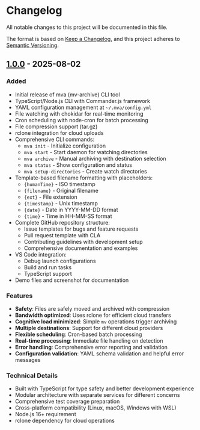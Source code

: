 # Changelog

All notable changes to this project will be documented in this file.

The format is based on [Keep a Changelog](https://keepachangelog.com/en/1.0.0/),
and this project adheres to [Semantic Versioning](https://semver.org/spec/v2.0.0.html).

## [1.0.0] - 2025-08-02

### Added
- Initial release of mva (mv-archive) CLI tool
- TypeScript/Node.js CLI with Commander.js framework
- YAML configuration management at `~/.mva/config.yml`
- File watching with chokidar for real-time monitoring
- Cron scheduling with node-cron for batch processing
- File compression support (tar.gz)
- rclone integration for cloud uploads
- Comprehensive CLI commands:
  - `mva init` - Initialize configuration
  - `mva start` - Start daemon for watching directories
  - `mva archive` - Manual archiving with destination selection
  - `mva status` - Show configuration and status
  - `mva setup-directories` - Create watch directories
- Template-based filename formatting with placeholders:
  - `{humanTime}` - ISO timestamp
  - `{filename}` - Original filename
  - `{ext}` - File extension
  - `{timestamp}` - Unix timestamp
  - `{date}` - Date in YYYY-MM-DD format
  - `{time}` - Time in HH-MM-SS format
- Complete GitHub repository structure:
  - Issue templates for bugs and feature requests
  - Pull request template with CLA
  - Contributing guidelines with development setup
  - Comprehensive documentation and examples
- VS Code integration:
  - Debug launch configurations
  - Build and run tasks
  - TypeScript support
- Demo files and screenshot for documentation

### Features
- **Safety**: Files are safely moved and archived with compression
- **Bandwidth optimized**: Uses rclone for efficient cloud transfers
- **Cognitive load minimized**: Simple `mv` operations trigger archiving
- **Multiple destinations**: Support for different cloud providers
- **Flexible scheduling**: Cron-based batch processing
- **Real-time processing**: Immediate file handling on detection
- **Error handling**: Comprehensive error reporting and validation
- **Configuration validation**: YAML schema validation and helpful error messages

### Technical Details
- Built with TypeScript for type safety and better development experience
- Modular architecture with separate services for different concerns
- Comprehensive test coverage preparation
- Cross-platform compatibility (Linux, macOS, Windows with WSL)
- Node.js 16+ requirement
- rclone dependency for cloud operations

[1.0.0]: https://github.com/yuis-ice/mva/releases/tag/v1.0.0
